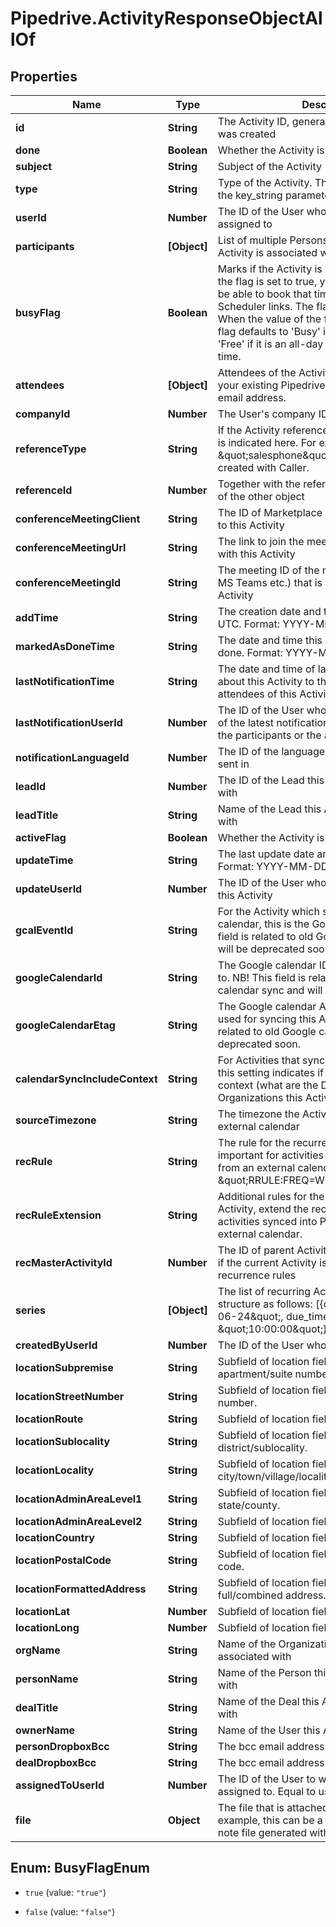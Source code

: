 # Pipedrive.ActivityResponseObjectAllOf

## Properties

Name | Type | Description | Notes
------------ | ------------- | ------------- | -------------
**id** | **String** | The Activity ID, generated when the Activity was created | [optional] 
**done** | **Boolean** | Whether the Activity is done or not | [optional] 
**subject** | **String** | Subject of the Activity | [optional] 
**type** | **String** | Type of the Activity. This is in correlation with the key_string parameter of ActivityTypes. | [optional] 
**userId** | **Number** | The ID of the User whom the Activity is assigned to | [optional] 
**participants** | **[Object]** | List of multiple Persons (participants) this Activity is associated with | [optional] 
**busyFlag** | **Boolean** | Marks if the Activity is set as &#39;Busy&#39; or &#39;Free&#39;. If the flag is set to true, your customers will not be able to book that time slot through any Scheduler links. The flag can also be unset. When the value of the flag is unset (null), the flag defaults to &#39;Busy&#39; if it has a time set, and &#39;Free&#39; if it is an all-day event without specified time. | [optional] 
**attendees** | **[Object]** | Attendees of the Activity. This can be either your existing Pipedrive contacts or an external email address. | [optional] 
**companyId** | **Number** | The User&#39;s company ID | [optional] 
**referenceType** | **String** | If the Activity references some other object, it is indicated here. For example, value \&quot;salesphone\&quot; refers to Activities created with Caller. | [optional] 
**referenceId** | **Number** | Together with the reference_type, gives the ID of the other object | [optional] 
**conferenceMeetingClient** | **String** | The ID of Marketplace app, which is connected to this Activity | [optional] 
**conferenceMeetingUrl** | **String** | The link to join the meeting which is associated with this Activity | [optional] 
**conferenceMeetingId** | **String** | The meeting ID of the meeting provider (Zoom, MS Teams etc.) that is associated with this Activity | [optional] 
**addTime** | **String** | The creation date and time of the Activity in UTC. Format: YYYY-MM-DD HH:MM:SS. | [optional] 
**markedAsDoneTime** | **String** | The date and time this Activity was marked as done. Format: YYYY-MM-DD HH:MM:SS. | [optional] 
**lastNotificationTime** | **String** | The date and time of latest notifications sent about this Activity to the participants or the attendees of this Activity | [optional] 
**lastNotificationUserId** | **Number** | The ID of the User who triggered the sending of the latest notifications about this Activity to the participants or the attendees of this Activity | [optional] 
**notificationLanguageId** | **Number** | The ID of the language the notifications are sent in | [optional] 
**leadId** | **Number** | The ID of the Lead this Activity is associated with | [optional] 
**leadTitle** | **String** | Name of the Lead this Activity is associated with | [optional] 
**activeFlag** | **Boolean** | Whether the Activity is active or not | [optional] 
**updateTime** | **String** | The last update date and time of the Activity. Format: YYYY-MM-DD HH:MM:SS. | [optional] 
**updateUserId** | **Number** | The ID of the User who was the last to update this Activity | [optional] 
**gcalEventId** | **String** | For the Activity which syncs to Google calendar, this is the Google event ID. NB! This field is related to old Google calendar sync and will be deprecated soon. | [optional] 
**googleCalendarId** | **String** | The Google calendar ID that this Activity syncs to. NB! This field is related to old Google calendar sync and will be deprecated soon. | [optional] 
**googleCalendarEtag** | **String** | The Google calendar API etag (version) that is used for syncing this Activity. NB! This field is related to old Google calendar sync and will be deprecated soon. | [optional] 
**calendarSyncIncludeContext** | **String** | For Activities that sync to an external calendar, this setting indicates if the Activity syncs with context (what are the Deals, Persons, Organizations this Activity is related to) | [optional] 
**sourceTimezone** | **String** | The timezone the Activity was created in an external calendar | [optional] 
**recRule** | **String** | The rule for the recurrence of the Activity. Is important for activities synced into Pipedrive from an external calendar. Example: \&quot;RRULE:FREQ&#x3D;WEEKLY;BYDAY&#x3D;WE\&quot; | [optional] 
**recRuleExtension** | **String** | Additional rules for the recurrence of the Activity, extend the rec_rule. Is important for activities synced into Pipedrive from an external calendar. | [optional] 
**recMasterActivityId** | **Number** | The ID of parent Activity for a recurrent Activity if the current Activity is an exception to recurrence rules | [optional] 
**series** | **[Object]** | The list of recurring Activity instances. It is in a structure as follows: [{due_date: \&quot;2020-06-24\&quot;, due_time: \&quot;10:00:00\&quot;}] | [optional] 
**createdByUserId** | **Number** | The ID of the User who created the Activity | [optional] 
**locationSubpremise** | **String** | Subfield of location field. Indicates apartment/suite number. | [optional] 
**locationStreetNumber** | **String** | Subfield of location field. Indicates house number. | [optional] 
**locationRoute** | **String** | Subfield of location field. Indicates street name. | [optional] 
**locationSublocality** | **String** | Subfield of location field. Indicates district/sublocality. | [optional] 
**locationLocality** | **String** | Subfield of location field. Indicates city/town/village/locality. | [optional] 
**locationAdminAreaLevel1** | **String** | Subfield of location field. Indicates state/county. | [optional] 
**locationAdminAreaLevel2** | **String** | Subfield of location field. Indicates region. | [optional] 
**locationCountry** | **String** | Subfield of location field. Indicates country. | [optional] 
**locationPostalCode** | **String** | Subfield of location field. Indicates ZIP/postal code. | [optional] 
**locationFormattedAddress** | **String** | Subfield of location field. Indicates full/combined address. | [optional] 
**locationLat** | **Number** | Subfield of location field. Indicates latitude. | [optional] 
**locationLong** | **Number** | Subfield of location field. Indicates longitude. | [optional] 
**orgName** | **String** | Name of the Organization this Activity is associated with | [optional] 
**personName** | **String** | Name of the Person this Activity is associated with | [optional] 
**dealTitle** | **String** | Name of the Deal this Activity is associated with | [optional] 
**ownerName** | **String** | Name of the User this Activity is owned by | [optional] 
**personDropboxBcc** | **String** | The bcc email address of the Person | [optional] 
**dealDropboxBcc** | **String** | The bcc email address of the Deal | [optional] 
**assignedToUserId** | **Number** | The ID of the User to whom the Activity is assigned to. Equal to user_id. | [optional] 
**file** | **Object** | The file that is attached to this Activity. For example, this can be a reference to an audio note file generated with Pipedrive mobile app. | [optional] 



## Enum: BusyFlagEnum


* `true` (value: `"true"`)

* `false` (value: `"false"`)




